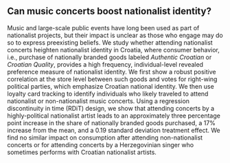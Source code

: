 ## Can music concerts boost nationalist identity?

Music and large-scale public events have long been used as part of nationalist projects, but their impact is unclear as those who engage may do so to express preexisting beliefs.  We study whether attending nationalist concerts heighten nationalist identity in Croatia, where consumer behavior, i.e., purchase of nationally branded goods labeled _Authentic Croatian_ or _Croatian Quality_, provides a high frequency, individual-level revealed preference measure of nationalist identity. We first show a robust positive correlation at the store level between such goods and votes for right-wing political parties, which emphasize Croatian national identity. We then use loyalty card tracking to identify individuals who likely traveled to attend nationalist or non-nationalist music concerts. Using a regression discontinuity in time (RDiT) design, we show that attending concerts by a highly-political nationalist artist leads to an approximately three percentage point increase in the share of nationally branded goods purchased, a 17\% increase from the mean, and a 0.19 standard deviation treatment effect. We find no similar impact on consumption after attending non-nationalist concerts or for attending concerts by a Herzegovinian singer who sometimes performs with Croatian nationalist artists. 
